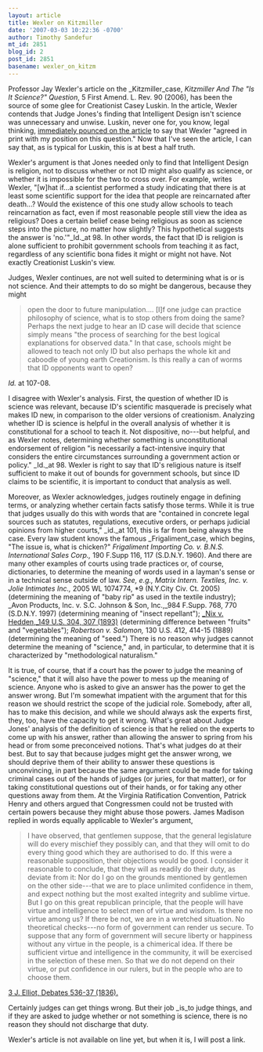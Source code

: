 ```yaml
---
layout: article
title: Wexler on Kitzmiller
date: '2007-03-03 10:22:36 -0700'
author: Timothy Sandefur
mt_id: 2851
blog_id: 2
post_id: 2851
basename: wexler_on_kitzm
---
```

Professor Jay Wexler's article on the _Kitzmiller_case, _Kitzmiller And The "Is It Science?" Question_, 5 First Amend. L. Rev. 90 (2006), has been the source of some glee for Creationist Casey Luskin. In the article, Wexler contends that Judge Jones's finding that Intelligent Design isn't science was unnecessary and unwise. Luskin, never one for, you know, legal thinking, [immediately pounced on the article](http://www.evolutionnews.org/2007/02/antiid_legal_scholar_by_defini.html) to say that Wexler "agreed in print with my position on this question." Now that I've seen the article, I can say that, as is typical for Luskin, this is at best a half truth.

Wexler's argument is that Jones needed only to find that Intelligent Design is religion, not to discuss whether or not ID might also qualify as science, or whether it is impossible for the two to cross over. For example, writes Wexler, "\[w\]hat if...a scientist performed a study indicating that there is at least some scientific support for the idea that people are reincarnated after death...? Would the existence of this one study allow schools to teach reincarnation as fact, even if most reasonable people still view the idea as religious? Does a certain belief cease being religious as soon as science steps into the picture, no matter how slightly? This hypothetical suggests the answer is 'no.'"_Id._at 98. In other words, the fact that ID is religion is alone sufficient to prohibit government schools from teaching it as fact, regardless of any scientific bona fides it might or might not have. Not exactly Creationist Luskin's view.

Judges, Wexler continues, are not well suited to determining what is or is not science. And their attempts to do so might be dangerous, because they might 

> open the door to future manipulation.... \[I\]f one judge can practice philosophy of science, what is to stop others from doing the same? Perhaps the next judge to hear an ID case will decide that science simply means "the process of searching for the best logical explanations for observed data." In that case, schools might be allowed to teach not only ID but also perhaps the whole kit and caboodle of young earth Creationism. Is this really a can of worms that ID opponents want to open?

_Id._ at 107-08.

I disagree with Wexler's analysis. First, the question of whether ID is science was relevant, because ID's scientific masquerade is precisely what makes ID new, in comparison to the older versions of creationism. Analyzing whether ID is science is helpful in the overall analysis of whether it is constitutional for a school to teach it. Not dispositive, no---but helpful, and as Wexler notes, determining whether something is unconstitutional endorsement of religion "is necessarily a fact-intensive inquiry that considers the entire circumstances surrounding a government action or policy." _Id._at 98. Wexler is right to say that ID's religious nature is itself sufficient to make it out of bounds for government schools, but since ID claims to be scientific, it is important to conduct that analysis as well. 

Moreover, as Wexler acknowledges, judges routinely engage in defining terms, or analyzing whether certain facts satisfy those terms. While it is true that judges usually do this with words that are "contained in concrete legal sources such as statutes, regulations, executive orders, or perhaps judicial opinions from higher courts," _id._at 101, this is far from being always the case. Every law student knows the famous _Frigaliment_case, which begins, "The issue is, what is chicken?" _Frigaliment Importing Co. v. B.N.S. International Sales Corp.,_ 190 F.Supp 116, 117 (S.D.N.Y. 1960). And there are many other examples of courts using trade practices or, of course, dictionaries, to determine the meaning of words used in a layman's sense or in a technical sense outside of law. _See, e.g., Matrix Intern. Textiles, Inc. v. Jolie Intimates Inc.,_ 2005 WL 1074774, \*9 (N.Y.City Civ. Ct. 2005) (determining the meaning of "baby rip" as used in the textile industry); _Avon Products, Inc. v. S.C. Johnson & Son, Inc.,_984 F.Supp. 768, 770 (S.D.N.Y. 1997) (determining meaning of "insect repellant"); [_Nix v. Hedden,_149 U.S. 304, 307 (1893)](http://caselaw.lp.findlaw.com/scripts/getcase.pl?navby=case&amp;court=us&amp;vol=149&amp;page=304#307) (determining difference between "fruits" and "vegetables"); _Robertson v. Salomon,_ 130 U.S. 412, 414-15 (1889) (determining the meaning of "seed.") There is no reason why judges cannot determine the meaning of "science," and, in particular, to determine that it is characterized by "methodological naturalism."

It is true, of course, that if a court has the power to judge the meaning of "science," that it will also have the power to mess up the meaning of science. Anyone who is asked to give an answer has the power to get the answer wrong. But I'm somewhat impatient with the argument that for this reason we should restrict the scope of the judicial role. Somebody, after all, has to make this decision, and while we should always ask the experts first, they, too, have the capacity to get it wrong. What's great about Judge Jones' analysis of the definition of science is that he relied on the experts to come up with his answer, rather than allowing the answer to spring from his head or from some preconceived notions. That's what judges do at their best. But to say that because judges might get the answer wrong, we should deprive them of their ability to answer these questions is unconvincing, in part because the same argument could be made for taking criminal cases out of the hands of judges (or juries, for that matter), or for taking constitutional questions out of their hands, or for taking any other questions away from them. At the Virginia Ratification Convention, Patrick Henry and others argued that Congressmen could not be trusted with certain powers because they might abuse those powers. James Madison replied in words equally applicable to Wexler's argument,

> I have observed, that gentlemen suppose, that the general legislature will do every mischief they possibly can, and that they will omit to do every thing good which they are authorised to do. If this were a reasonable supposition, their objections would be good. I consider it reasonable to conclude, that they will as readily do their duty, as deviate from it: Nor do I go on the grounds mentioned by gentlemen on the other side---that we are to place unlimited confidence in them, and expect nothing but the most exalted integrity and sublime virtue. But I go on this great republican principle, that the people will have virtue and intelligence to select men of virtue and wisdom. Is there no virtue among us? If there be not, we are in a wretched situation. No theoretical checks---no form of government can render us secure. To suppose that any form of government will secure liberty or happiness without any virtue in the people, is a chimerical idea. If there be sufficient virtue and intelligence in the community, it will be exercised in the selection of these men. So that we do not depend on their virtue, or put confidence in our rulers, but in the people who are to choose them.

[3 J. Elliot, Debates 536-37 (1836).](http://memory.loc.gov/cgi-bin/ampage?collId=lled&amp;fileName=003/lled003.db&amp;recNum=547&amp;itemLink=r%3Fammem%2Fhlaw%3A@field%28DOCID%2B@lit%28ed0031%29%29%230030001&amp;linkText=1)

Certainly judges can get things wrong. But their job _is_to judge things, and if they are asked to judge whether or not something is science, there is no reason they should not discharge that duty.

Wexler's article is not available on line yet, but when it is, I will post a link.
